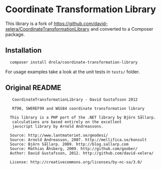 Coordinate Transformation Library
=================================

This library is a fork of https://github.com/david-xelera/CoordinateTransformationLibrary and converted to a Composer package.

Installation
------------

      composer install drola/coordinate-transformation-library

For usage examples take a look at the unit tests in `tests/` folder.

Original README
---------------

       CoordinateTransformationLibrary - David Gustafsson 2012
     
       RT90, SWEREF99 and WGS84 coordinate transformation library
     
      This library is a PHP port of the .NET library by Björn Sållarp.
       calculations are based entirely on the excellent
       javscript library by Arnold Andreassons.
     
      Source: http://www.lantmateriet.se/geodesi/
      Source: Arnold Andreasson, 2007. http://mellifica.se/konsult
      Source: Björn Sållarp. 2009. http://blog.sallarp.com
      Source: Mathias Åhsberg, 2009. http://github.com/goober/
      Author: David Gustafsson, 2012. http://github.com/david-xelera/
     
      License: http://creativecommons.org/licenses/by-nc-sa/3.0/
 
